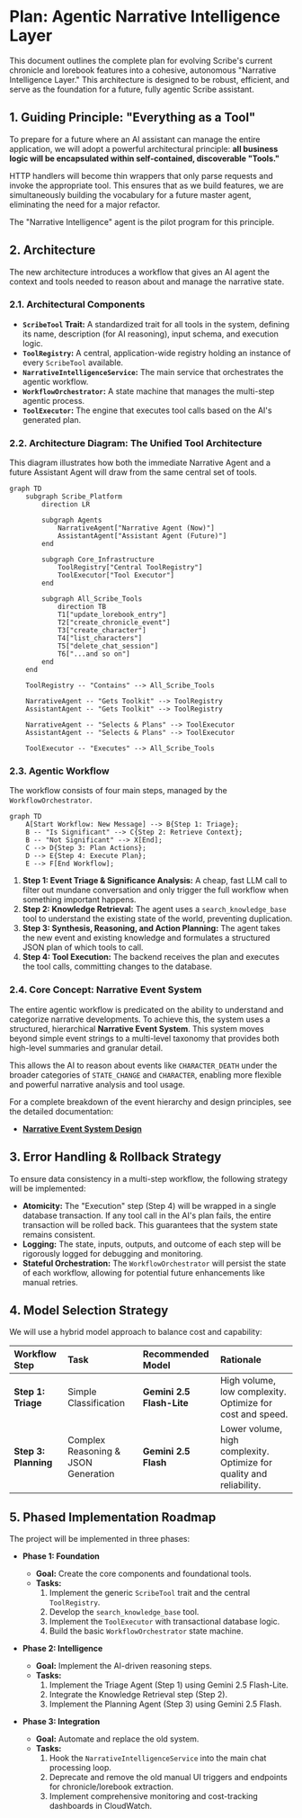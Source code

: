 # Plan: Agentic Narrative Intelligence Layer

This document outlines the complete plan for evolving Scribe's current chronicle and lorebook features into a cohesive, autonomous "Narrative Intelligence Layer." This architecture is designed to be robust, efficient, and serve as the foundation for a future, fully agentic Scribe assistant.

## 1. Guiding Principle: "Everything as a Tool"

To prepare for a future where an AI assistant can manage the entire application, we will adopt a powerful architectural principle: **all business logic will be encapsulated within self-contained, discoverable "Tools."**

HTTP handlers will become thin wrappers that only parse requests and invoke the appropriate tool. This ensures that as we build features, we are simultaneously building the vocabulary for a future master agent, eliminating the need for a major refactor.

The "Narrative Intelligence" agent is the pilot program for this principle.

## 2. Architecture

The new architecture introduces a workflow that gives an AI agent the context and tools needed to reason about and manage the narrative state.

### 2.1. Architectural Components

*   **`ScribeTool` Trait:** A standardized trait for all tools in the system, defining its name, description (for AI reasoning), input schema, and execution logic.
*   **`ToolRegistry`:** A central, application-wide registry holding an instance of every `ScribeTool` available.
*   **`NarrativeIntelligenceService`:** The main service that orchestrates the agentic workflow.
*   **`WorkflowOrchestrator`:** A state machine that manages the multi-step agentic process.
*   **`ToolExecutor`:** The engine that executes tool calls based on the AI's generated plan.

### 2.2. Architecture Diagram: The Unified Tool Architecture

This diagram illustrates how both the immediate Narrative Agent and a future Assistant Agent will draw from the same central set of tools.

```mermaid
graph TD
    subgraph Scribe_Platform
        direction LR

        subgraph Agents
            NarrativeAgent["Narrative Agent (Now)"]
            AssistantAgent["Assistant Agent (Future)"]
        end

        subgraph Core_Infrastructure
            ToolRegistry["Central ToolRegistry"]
            ToolExecutor["Tool Executor"]
        end

        subgraph All_Scribe_Tools
            direction TB
            T1["update_lorebook_entry"]
            T2["create_chronicle_event"]
            T3["create_character"]
            T4["list_characters"]
            T5["delete_chat_session"]
            T6["...and so on"]
        end
    end

    ToolRegistry -- "Contains" --> All_Scribe_Tools

    NarrativeAgent -- "Gets Toolkit" --> ToolRegistry
    AssistantAgent -- "Gets Toolkit" --> ToolRegistry

    NarrativeAgent -- "Selects & Plans" --> ToolExecutor
    AssistantAgent -- "Selects & Plans" --> ToolExecutor

    ToolExecutor -- "Executes" --> All_Scribe_Tools
```

### 2.3. Agentic Workflow

The workflow consists of four main steps, managed by the `WorkflowOrchestrator`.

```mermaid
graph TD
    A[Start Workflow: New Message] --> B{Step 1: Triage};
    B -- "Is Significant" --> C{Step 2: Retrieve Context};
    B -- "Not Significant" --> X[End];
    C --> D{Step 3: Plan Actions};
    D --> E{Step 4: Execute Plan};
    E --> F[End Workflow];
```

1.  **Step 1: Event Triage & Significance Analysis:** A cheap, fast LLM call to filter out mundane conversation and only trigger the full workflow when something important happens.
2.  **Step 2: Knowledge Retrieval:** The agent uses a `search_knowledge_base` tool to understand the existing state of the world, preventing duplication.
3.  **Step 3: Synthesis, Reasoning, and Action Planning:** The agent takes the new event and existing knowledge and formulates a structured JSON plan of which tools to call.
4.  **Step 4: Tool Execution:** The backend receives the plan and executes the tool calls, committing changes to the database.

### 2.4. Core Concept: Narrative Event System

The entire agentic workflow is predicated on the ability to understand and categorize narrative developments. To achieve this, the system uses a structured, hierarchical **Narrative Event System**. This system moves beyond simple event strings to a multi-level taxonomy that provides both high-level summaries and granular detail.

This allows the AI to reason about events like `CHARACTER_DEATH` under the broader categories of `STATE_CHANGE` and `CHARACTER`, enabling more flexible and powerful narrative analysis and tool usage.

For a complete breakdown of the event hierarchy and design principles, see the detailed documentation:
*   **[Narrative Event System Design](features/NARRATIVE_EVENT_SYSTEM.md)**

## 3. Error Handling & Rollback Strategy

To ensure data consistency in a multi-step workflow, the following strategy will be implemented:

*   **Atomicity:** The "Execution" step (Step 4) will be wrapped in a single database transaction. If any tool call in the AI's plan fails, the entire transaction will be rolled back. This guarantees that the system state remains consistent.
*   **Logging:** The state, inputs, outputs, and outcome of each step will be rigorously logged for debugging and monitoring.
*   **Stateful Orchestration:** The `WorkflowOrchestrator` will persist the state of each workflow, allowing for potential future enhancements like manual retries.

## 4. Model Selection Strategy

We will use a hybrid model approach to balance cost and capability:

| Workflow Step | Task | Recommended Model | Rationale |
| :--- | :--- | :--- | :--- |
| **Step 1: Triage** | Simple Classification | **Gemini 2.5 Flash-Lite** | High volume, low complexity. Optimize for cost and speed. |
| **Step 3: Planning** | Complex Reasoning & JSON Generation | **Gemini 2.5 Flash** | Lower volume, high complexity. Optimize for quality and reliability. |

## 5. Phased Implementation Roadmap

The project will be implemented in three phases:

*   **Phase 1: Foundation**
    *   **Goal:** Create the core components and foundational tools.
    *   **Tasks:**
        1.  Implement the generic `ScribeTool` trait and the central `ToolRegistry`.
        2.  Develop the `search_knowledge_base` tool.
        3.  Implement the `ToolExecutor` with transactional database logic.
        4.  Build the basic `WorkflowOrchestrator` state machine.

*   **Phase 2: Intelligence**
    *   **Goal:** Implement the AI-driven reasoning steps.
    *   **Tasks:**
        1.  Implement the Triage Agent (Step 1) using Gemini 2.5 Flash-Lite.
        2.  Integrate the Knowledge Retrieval step (Step 2).
        3.  Implement the Planning Agent (Step 3) using Gemini 2.5 Flash.

*   **Phase 3: Integration**
    *   **Goal:** Automate and replace the old system.
    *   **Tasks:**
        1.  Hook the `NarrativeIntelligenceService` into the main chat processing loop.
        2.  Deprecate and remove the old manual UI triggers and endpoints for chronicle/lorebook extraction.
        3.  Implement comprehensive monitoring and cost-tracking dashboards in CloudWatch.